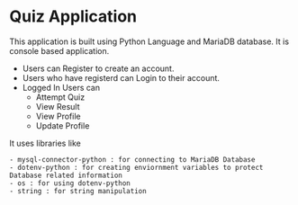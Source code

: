 # Quiz Application

This application is built using Python Language and MariaDB database. It is console based application.

- Users can Register to create an account.
- Users who have registerd can Login to their account.
- Logged In Users can
    - Attempt Quiz
    - View Result
    - View Profile
    - Update Profile

It uses libraries like

    - mysql-connector-python : for connecting to MariaDB Database
    - dotenv-python : for creating enviornment variables to protect Database related information
    - os : for using dotenv-python
    - string : for string manipulation

